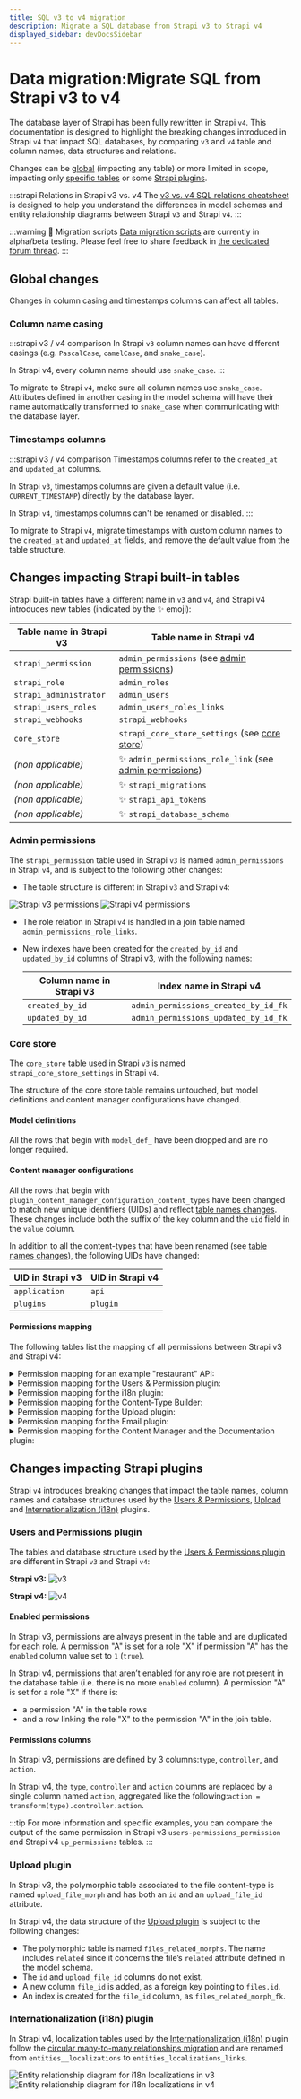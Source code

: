 ```yaml
---
title: SQL v3 to v4 migration
description: Migrate a SQL database from Strapi v3 to Strapi v4
displayed_sidebar: devDocsSidebar
---
```


# Data migration:Migrate SQL from Strapi v3 to v4

The database layer of Strapi has been fully rewritten in Strapi `v4`. This documentation is designed to highlight the breaking changes introduced in Strapi `v4` that impact SQL databases, by comparing `v3` and `v4` table and column names, data structures and relations. 

Changes can be [global](#global-changes) (impacting any table) or more limited in scope, impacting only [specific tables](#changes-impacting-strapi-built-in-tables) or some [Strapi plugins](#changes-impacting-strapi-plugins).

:::strapi Relations in Strapi v3 vs. v4
The [v3 vs. v4 SQL relations cheatsheet](/dev-docs/migration/v3-to-v4/data/sql-relations) is designed to help you understand the differences in model schemas and entity relationship diagrams between Strapi `v3` and Strapi `v4`.
:::

:::warning 🚧  Migration scripts
[Data migration scripts](https://github.com/strapi/migration-scripts) are currently in alpha/beta testing. Please feel free to share feedback in [the dedicated forum thread](https://forum.strapi.io/t/strapi-v4-migration-scripts-are-live-for-testing/18266).
:::

## Global changes

Changes in column casing and timestamps columns can affect all tables.

### Column name casing

:::strapi v3 / v4 comparison
In Strapi `v3` column names can have different casings (e.g. `PascalCase`, `camelCase`, and `snake_case`).

In Strapi v4, every column name should use `snake_case`.
:::

To migrate to Strapi `v4`, make sure all column names use `snake_case`. Attributes defined in another casing in the model schema will have their name automatically transformed to `snake_case` when communicating with the database layer.

### Timestamps columns

:::strapi v3 / v4 comparison
Timestamps columns refer to the `created_at` and `updated_at` columns.

In Strapi `v3`, timestamps columns are given a default value (i.e. `CURRENT_TIMESTAMP`) directly by the database layer.

In Strapi `v4`, timestamps columns can't be renamed or disabled. 
:::

To migrate to Strapi `v4`, migrate timestamps with custom column names to the `created_at` and `updated_at` fields, and remove the default value from the table structure.

## Changes impacting Strapi built-in tables

Strapi built-in tables have a different name in `v3` and `v4`, and Strapi v4 introduces new tables (indicated by the ✨ emoji):

| Table name in Strapi v3 | Table name in Strapi v4                                                        |
| ----------------------- | ------------------------------------------------------------------------------ |
| `strapi_permission`     | `admin_permissions` (see [admin permissions](#admin-permissions))              |
| `strapi_role`           | `admin_roles`                                                                  |
| `strapi_administrator`  | `admin_users`                                                                  |
| `strapi_users_roles`    | `admin_users_roles_links`                                                      |
| `strapi_webhooks`       | `strapi_webhooks`                                                              |
| `core_store`            | `strapi_core_store_settings` (see [core store](#core-store))                   |
| _(non applicable)_      | ✨ `admin_permissions_role_link`  (see [admin permissions](#admin-permissions)) |
| _(non applicable)_      | ✨ `strapi_migrations`                                                          |
| _(non applicable)_      | ✨ `strapi_api_tokens`                                                          |
| _(non applicable)_      | ✨ `strapi_database_schema`                                                     |

### Admin permissions

The `strapi_permission` table used in Strapi `v3` is named `admin_permissions` in Strapi `v4`, and is subject to the following other changes:

- The table structure is different in Strapi `v3` and Strapi `v4`:

<Columns>

<ColumnLeft title="Strapi v3">
<img src="/img/assets/data-migration/v3-strapi_permission.png" alt="Strapi v3 permissions"/>
</ColumnLeft>

<ColumnRight title="Strapi v4">
<img src="/img/assets/data-migration/v4-admin_permissions.png" alt="Strapi v4 permissions"/>
</ColumnRight>

</Columns>

- The role relation in Strapi `v4` is handled in a join table named `admin_permissions_role_links`.
- New indexes have been created for the `created_by_id` and `updated_by_id` columns of Strapi v3, with the following names:

  | Column name in Strapi v3 | Index name in Strapi v4              |
  | ------------------------ | ------------------------------------ |
  | `created_by_id`          | `admin_permissions_created_by_id_fk` |
  | `updated_by_id`          | `admin_permissions_updated_by_id_fk` |

### Core store

The `core_store` table used in Strapi `v3` is named `strapi_core_store_settings` in Strapi `v4`.

The structure of the core store table remains untouched, but model definitions and content manager configurations have changed.

#### Model definitions

All the rows that begin with `model_def_` have been dropped and are no longer required.

#### Content manager configurations

All the rows that begin with `plugin_content_manager_configuration_content_types` have been changed to match new unique identifiers (UIDs) and reflect [table names changes](#changes-impacting-strapi-built-in-tables). These changes include both the suffix of the `key` column and the `uid` field in the `value` column.

In addition to all the content-types that have been renamed (see [table names changes](#changes-impacting-strapi-built-in-tables)), the following UIDs have changed:

| UID in Strapi v3 | UID in Strapi v4 |
|------------------|------------------|
| `application`    | `api`            |
| `plugins`        | `plugin`         |

#### Permissions mapping

The following tables list the mapping of all permissions between Strapi v3 and Strapi v4:

<details>
<summary>Permission mapping for an example "restaurant" API:</summary>

| Strapi v3 type | Strapi v3 controller | Strapi v3 action   | Strapi v4 action                              |
| -------------- | -------------------- | ------------------ | --------------------------------------------- |
| application    | restaurant           | count              | _(deleted)_                                   |
| application    | restaurant           | create             | api::restaurant.restaurant.create             |
| application    | restaurant           | delete             | api::restaurant.restaurant.delete             |
| application    | restaurant           | find               | api::restaurant.restaurant.find               |
| application    | restaurant           | findone            | api::restaurant.restaurant.findOne            |
| application    | restaurant           | update             | api::restaurant.restaurant.update             |
| application    | restaurant           | createlocalization | api::restaurant.restaurant.createLocalization |
</details>

<details>
<summary>Permission mapping for the Users & Permission plugin:</summary>

| Strapi v3 type    | Strapi v3 controller | Strapi v3 action       | Strapi v4 action                                     |
| ----------------- | -------------------- | ---------------------- | ---------------------------------------------------- |
| users-permissions | auth                 | callback               | plugin::users-permissions.auth.callback              |
| users-permissions | auth                 | connect                | plugin::users-permissions.auth.connect               |
| users-permissions | auth                 | emailconfirmation      | plugin::users-permissions.auth.emailConfirmation     |
| users-permissions | auth                 | forgotpassword         | plugin::users-permissions.auth.forgotPassword        |
| users-permissions | auth                 | register               | plugin::users-permissions.auth.register              |
| users-permissions | auth                 | resetpassword          | plugin::users-permissions.auth.resetPassword         |
| users-permissions | auth                 | sendemailconfirmation  | plugin::users-permissions.auth.sendEmailConfirmation |
| users-permissions | user                 | count                  | plugin::users-permissions.user.count                 |
| users-permissions | user                 | create                 | plugin::users-permissions.user.create                |
| users-permissions | user                 | destroy                | plugin::users-permissions.user.destroy               |
| users-permissions | user                 | destroyall             | _(deleted)_                                          |
| users-permissions | user                 | find                   | plugin::users-permissions.user.find                  |
| users-permissions | user                 | findone                | plugin::users-permissions.user.findOne               |
| users-permissions | user                 | me                     | plugin::users-permissions.user.me                    |
| users-permissions | user                 | update                 | plugin::users-permissions.user.update                |
| users-permissions | userspermissions     | getrole                | plugin::users-permissions.role.getRole               |
| users-permissions | userspermissions     | getroles               | plugin::users-permissions.role.getRoles              |
| users-permissions | userspermissions     | createrole             | plugin::users-permissions.role.createRole            |
| users-permissions | userspermissions     | deleterole             | plugin::users-permissions.role.deleteRole            |
| users-permissions | userspermissions     | updaterole             | plugin::users-permissions.role.updateRole            |
| users-permissions | userspermissions     | getpermissions         | plugin::users-permissions.permissions.getPermissions |
| users-permissions | userspermissions     | getadvancedsettings    | _(deleted)_                                          |
| users-permissions | userspermissions     | customroute            | _(deleted)_                                          |
| users-permissions | userspermissions     | getemailtemplate       | _(deleted)_                                          |
| users-permissions | userspermissions     | getpolicies            | _(deleted)_                                          |
| users-permissions | userspermissions     | getproviders           | _(deleted)_                                          |
| users-permissions | userspermissions     | getroutes              | _(deleted)_                                          |
| users-permissions | userspermissions     | index                  | _(deleted)_                                          |
| users-permissions | userspermissions     | searchusers            | _(deleted)_                                          |
| users-permissions | userspermissions     | updateadvancedsettings | _(deleted)_                                          |
| users-permissions | userspermissions     | updateemailtemplate    | _(deleted)_                                          |
| users-permissions | userspermissions     | updateproviders        | _(deleted)_                                          |
</details>

<details>
<summary>Permission mapping for the i18n plugin:</summary>

| Strapi v3 type | Strapi v3 controller | Strapi v3 action          | Strapi v4 action                 |
| -------------- | -------------------- | ------------------------- | -------------------------------- |
| i18n           | content-types        | getnonlocalizedattributes | _(deleted)_                      |
| i18n           | iso-locales          | listisolocales            | _(deleted)_                      |
| i18n           | locales              | createlocale              | _(deleted)_                      |
| i18n           | locales              | deletelocale              | _(deleted)_                      |
| i18n           | locales              | listlocales               | plugin::i18n.locales.listLocales |
| i18n           | locales              | updatelocale              | _(deleted)_                      |
</details>

<details>
<summary>Permission mapping for the Content-Type Builder:</summary>

| Strapi v3 type       | Strapi v3 controller | Strapi v3 action  | Strapi v4 action                                           |
| -------------------- | -------------------- | ----------------- | ---------------------------------------------------------- |
| content-type-builder | builder              | getreservednames  | _(deleted)_                                                |
| content-type-builder | componentcategories  | deletecategory    | _(deleted)_                                                |
| content-type-builder | componentcategories  | editcategory      | _(deleted)_                                                |
| content-type-builder | components           | createcomponent   | _(deleted)_                                                |
| content-type-builder | components           | deletecomponent   | _(deleted)_                                                |
| content-type-builder | components           | getcomponent      | plugin::content-type-builder.components.getComponent       |
| content-type-builder | components           | getcomponents     | plugin::content-type-builder.components.getComponents      |
| content-type-builder | components           | updatecomponent   | _(deleted)_                                                |
| content-type-builder | connections          | getconnections    | _(deleted)_                                                |
| content-type-builder | contenttypes         | createcontenttype | _(deleted)_                                                |
| content-type-builder | contenttypes         | deletecontenttype | _(deleted)_                                                |
| content-type-builder | contenttypes         | getcontenttype    | plugin::content-type-builder.content-types.getContentType  |
| content-type-builder | contenttypes         | getcontenttypes   | plugin::content-type-builder.content-types.getContentTypes |
| content-type-builder | contenttypes         | updatecontenttype | _(deleted)_                                                |
</details>

<details>
<summary>Permission mapping for the Upload plugin:</summary>

| Strapi v3 type | Strapi v3 controller | Strapi v3 action | Strapi v4 action                   |
| -------------- | -------------------- | ---------------- | ---------------------------------- |
| upload         | upload               | count            | plugin::upload.content-api.count   |
| upload         | upload               | destroy          | plugin::upload.content-api.destroy |
| upload         | upload               | find             | plugin::upload.content-api.find    |
| upload         | upload               | findone          | plugin::upload.content-api.findOne |
| upload         | upload               | getsettings      | _(deleted)_                        |
| upload         | upload               | search           | _(deleted)_                        |
| upload         | upload               | updatesettings   | _(deleted)_                        |
| upload         | upload               | upload           | plugin::upload.content-api.upload  |
</details>

<details>
<summary>Permission mapping for the Email plugin:</summary>

| Strapi v3 type | Strapi v3 controller | Strapi v3 action | Strapi v4 action         |
| -------------- | -------------------- | ---------------- | ------------------------ |
| email          | email                | getsettings      | _(deleted)_              |
| email          | email                | send             | plugin::email.email.send |
| email          | email                | test             | _(deleted)_              |
</details>

<details>
<summary> Permission mapping for the Content Manager and the Documentation plugin:</summary>
All permissions were deleted.
</details>

## Changes impacting Strapi plugins

Strapi `v4` introduces breaking changes that impact the table names, column names and database structures used by the [Users & Permissions](#users-and-permissions-plugin), [Upload](#upload-plugin) and [Internationalization (i18n)](#internationalization-i18n-plugin) plugins.

### Users and Permissions plugin

The tables and database structure used by the [Users & Permissions plugin](/dev-docs/plugins/users-permissions) are different in Strapi `v3` and Strapi `v4`:

**Strapi v3:**
<img src="/img/assets/data-migration/v3-up.png" alt="v3"/>

**Strapi v4:**
<img src="/img/assets/data-migration/v4-up.png" alt="v4"/>

#### Enabled permissions

In Strapi v3, permissions are always present in the table and are duplicated for each role. A permission "A" is set for a role "X" if permission "A" has the `enabled` column value set to `1` (`true`).

In Strapi v4, permissions that aren’t enabled for any role are not present in the database table (i.e. there is no more `enabled` column). A permission "A" is set for a role "X" if there is:

* a permission "A" in the table rows
* and a row linking the role "X" to the permission "A" in the join table.

#### Permissions columns

In Strapi v3, permissions are defined by 3 columns:`type`, `controller`, and `action`.

In Strapi v4, the `type`, `controller` and `action` columns are replaced by a single column named `action`, aggregated like the following:`action = transform(type).controller.action`.

:::tip
For more information and specific examples, you can compare the output of the same permission in Strapi v3 `users-permissions_permission` and Strapi v4 `up_permissions` tables.
:::

### Upload plugin

In Strapi v3, the polymorphic table associated to the file content-type is named `upload_file_morph` and has both an `id` and an `upload_file_id` attribute.

In Strapi v4, the data structure of the [Upload plugin](/dev-docs/plugins/upload) is subject to the following changes:
  
* The polymorphic table is named `files_related_morphs`. The name includes `related` since it concerns the file’s `related` attribute defined in the model schema.
* The `id` and `upload_file_id` columns do not exist.
* A new column `file_id` is added, as a foreign key pointing to `files.id`.
* An index is created for the `file_id` column, as `files_related_morph_fk`.

### Internationalization (i18n) plugin

In Strapi v4, localization tables used by the [Internationalization (i18n)](/dev-docs/plugins/i18n) plugin follow the [circular many-to-many relationships migration](/dev-docs/migration/v3-to-v4/data/sql-relations#circular-relations) and are renamed from `entities__localizations` to `entities_localizations_links`.

<Columns>

<ColumnLeft title="Strapi v3">
<img src="/img/assets/data-migration/v3-i18n-localizations.png" alt="Entity relationship diagram for i18n localizations in v3"/>
</ColumnLeft>

<ColumnRight title="Strapi v4">
<img src="/img/assets/data-migration/v4-i18n-localizations.png" alt="Entity relationship diagram for i18n localizations in v4"/>
</ColumnRight>

</Columns>
